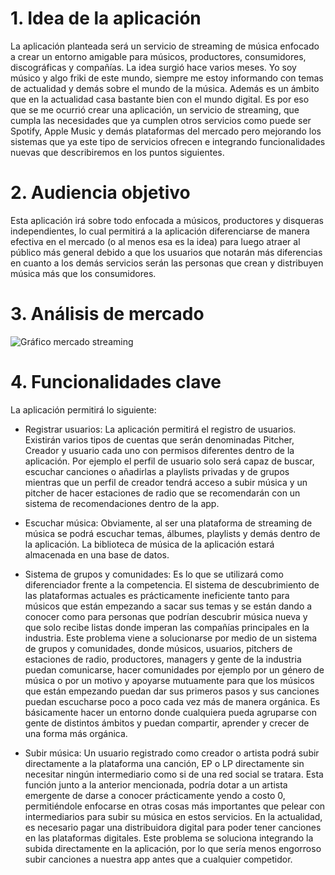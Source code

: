 # 1. Idea de la aplicación

La aplicación planteada será un servicio de streaming de música enfocado a crear un entorno amigable para músicos, productores, consumidores, discográficas y compañías.
La idea surgió hace varios meses. Yo soy músico y algo friki de este mundo, siempre me estoy informando con temas de actualidad y demás sobre el mundo de la música. Además es un ámbito que en la actualidad casa bastante bien con el mundo digital. Es por eso que se me ocurrió crear una aplicación, un servicio de streaming, que cumpla las necesidades que ya cumplen otros servicios como puede ser Spotify, Apple Music y demás plataformas del mercado pero mejorando los sistemas que ya este tipo de servicios ofrecen e integrando funcionalidades nuevas que describiremos en los puntos siguientes.

# 2. Audiencia objetivo
Esta aplicación irá sobre todo enfocada a músicos, productores y disqueras independientes, lo cual permitirá a la aplicación diferenciarse de manera efectiva en el mercado (o al menos esa es la idea) para luego atraer al público más general debido a que los usuarios que notarán más diferencias en cuanto a los demás servicios serán las personas que crean y distribuyen música más que los consumidores.

# 3. Análisis de mercado

![Gráfico mercado streaming](./imagenes/grafico_mercado.png)


# 4. Funcionalidades clave

La aplicación permitirá lo siguiente:
- Registrar usuarios: La aplicación permitirá el registro de usuarios. Existirán varios tipos de cuentas que serán denominadas Pitcher, Creador y usuario cada uno con permisos diferentes dentro de la aplicación. Por ejemplo el perfil de usuario solo será capaz de buscar, escuchar canciones o añadirlas a playlists privadas y de grupos mientras que un perfil de creador tendrá acceso a subir música y un pitcher de hacer estaciones de radio que se recomendarán con un sistema de recomendaciones dentro de la app.

- Escuchar música: Obviamente, al ser una plataforma de streaming de música se podrá escuchar temas, álbumes, playlists y demás dentro de la aplicación. La biblioteca de música de la aplicación estará almacenada en una base de datos.

- Sistema de grupos y comunidades: Es lo que se utilizará como diferenciador frente a la competencia. El sistema de descubrimiento de las plataformas actuales es prácticamente ineficiente tanto para músicos que están empezando a sacar sus temas y se están dando a conocer como para personas que podrían descubrir música nueva y que solo recibe listas donde imperan las compañías principales en la industria. Este problema viene a solucionarse por medio de un sistema de grupos y comunidades, donde músicos, usuarios, pitchers de estaciones de radio, productores, managers y gente de la industria puedan comunicarse, hacer comunidades por ejemplo por un género de música o por un motivo y apoyarse mutuamente para que los músicos que están empezando puedan dar sus primeros pasos y sus canciones puedan escucharse poco a poco cada vez más de manera orgánica. Es básicamente hacer un entorno donde cualquiera pueda agruparse con gente de distintos ámbitos y puedan compartir, aprender y crecer de una forma más orgánica.

- Subir música: Un usuario registrado como creador o artista podrá subir directamente a la plataforma una canción, EP o LP directamente sin necesitar ningún intermediario como si de una red social se tratara. Esta función junto a la anterior mencionada, podría dotar a un artista emergente de darse a conocer prácticamente yendo a costo 0, permitiéndole enfocarse en otras cosas más importantes que pelear con intermediarios para subir su música en estos servicios. En la actualidad, es necesario pagar una distribuidora digital para poder tener canciones en las plataformas digitales. Este problema se soluciona integrando la subida directamente en la aplicación, por lo que sería menos engorroso subir canciones a nuestra app antes que a cualquier competidor.





